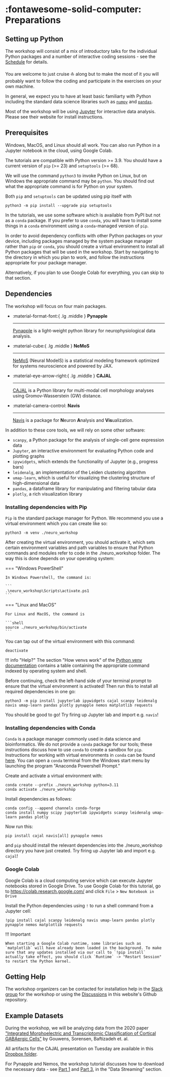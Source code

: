 # :fontawesome-solid-computer: Preparations

## Setting up Python

The workshop will consist of a mix of introductory talks for the individual Python packages and a number of interactive coding sessions - see the [Schedule](schedule.md) for details.

You are welcome to just cruise :sailboat: along but to make the most of it you will probably want to follow the coding and participate in the exercises on your own machine.

In general, we expect you to have at least basic familiarty with Python including the standard data science libraries such as [`numpy`](https://numpy.org/doc/stable/index.html) and
[`pandas`](https://pandas.pydata.org/).

Most of the workshop will be using [Jupyter](https://jupyter.org/) for interactive data analysis. Please see their website for install instructions.

## Prerequisites
Windows, MacOS, and Linux should all work. You can also run Python in a Jupyter notebook in the cloud, using Google Colab.

The tutorials are compatible with Python version >= 3.9. You should have a current version of `pip` (>= 23) and `setuptools` (>= 68).

We will use the command `python3` to invoke Python on Linux, but on Windows the appropriate command may be `python`. You should find out what the appropriate command is for Python on your system.

Both `pip` and `setuptools` can be updated using pip itself with

```shell
python3 -m pip install --upgrade pip setuptools
```

In the tutorials, we use some software which is available from PyPI but not as a `conda` package. If you prefer to use `conda`, you will have to install some things in a `conda` environment
using a `conda`-managed version of `pip`.

In order to avoid dependency conflicts with other Python packages on your device,
including packages managed by the system package manager rather than `pip` or `conda`, you should create a virtual environment to install
all Python packages that will be used in the workshop. Start by navigating to the directory in which you plan to work, and follow the instructions appropriate for your package manager.

Alternatively, if you plan to use Google Colab for everything, you can skip to that section.

## Dependencies
The workshop will focus on four main packages.

<div class="grid cards" markdown>

-   :material-format-font:{ .lg .middle } __Pynapple__

    ---

    [Pynapple](https://github.com/pynapple-org/pynapple) is a light-weight python library for neurophysiological data analysis.

    <!-- [:octicons-arrow-right-24: Install instructions](pynapple/pynapple_setup.md) -->

-   :material-cube:{ .lg .middle } __NeMoS__

    ---

    [NeMoS](https://github.com/flatironinstitute/nemos) (Neural ModelS) is a statistical modeling framework optimized for systems neuroscience and powered by JAX.

    <!-- [:octicons-arrow-right-24: Install instructions](nemos/nemos_setup.md) -->

-   :material-eye-arrow-right:{ .lg .middle } __CAJAL__

    ---

    [CAJAL](https://github.com/CamaraLab/CAJAL) is a Python library for multi-modal cell morphology analyses using Gromov-Wasserstein (GW) distance.

    <!-- [:octicons-arrow-right-24: Install instructions](cajal/cajal_setup.md) -->

-   :material-camera-control: __Navis__

    ---

    [Navis](https://github.com/navis-org/navis) is a package for **N**euron **A**nalysis and **Vis**ualization.

    <!-- [:octicons-arrow-right-24: Install instructions](navis/navis_setup.md) -->


</div>

In addition to these core tools, we will rely on some other software:

- `scanpy`, a Python package for the analysis of single-cell gene expression data
- `Jupyter`, an interactive environment for evaluating Python code and plotting graphs
- `ipywidgets`, which extends the functionality of Jupyter (e.g., progress bars)
- `leidenalg`, an implementation of the Leiden clustering algorithm
- `umap-learn`, which is useful for visualizing the clustering structure of high-dimensional data
- `pandas`, a dataframe library for manipulating and filtering tabular data
- `plotly`, a rich visualization library

### Installing dependencies with Pip
`Pip` is the standard package manager for Python. We recommend you use a virtual environment which you can create like so:

```shell
python3 -m venv ./neuro_workshop
```

After creating the virtual environment, you should activate it, which sets certain environment variables and path variables to
ensure that Python commands and modules refer to code in the ./neuro_workshop folder. The way this is done depends on your operating system:

=== "Windows PowerShell"

    In Windows Powershell, the command is:

    ```
    .\neuro_workshop\Scripts\activate.ps1
    ```

=== "Linux and MacOS"

    For Linux and MacOS, the command is

    ```shell
    source ./neuro_workshop/bin/activate
    ```

You can tap out of the virtual environment with this command:

```shell
deactivate
```

!!! info "Help?"
    The section "How venvs work" of the [Python venv documentation](https://docs.python.org/3/library/venv.html)
    contains a table containing the appropriate command indexed by operating system and shell.


Before continuing, check the left-hand side of your terminal prompt to ensure that the virtual environment is activated!
Then run this to install all required dependencies in one go:

```shell
python3 -m pip install jupyterlab ipywidgets cajal scanpy leidenalg navis umap-learn pandas plotly pynapple nemos matplotlib requests
```

You should be good to go! Try firing up Jupyter lab and import e.g. `navis`!

### Installing dependencies with Conda
`Conda` is a package manager commonly used in data science and bioinformatics. We do not provide a `conda` package for our tools; these instructions discuss how to use `conda` to create a sandbox for `pip`.
Instructions for working with virtual environments in `conda` can be found [here](https://docs.conda.io/projects/conda/en/latest/user-guide/tasks/manage-environments.html).
You can open a `conda` terminal from the Windows start menu by launching the program "Anaconda Powershell Prompt."

Create and activate a virtual environment with:

```shell
conda create --prefix ./neuro_workshop python=3.11
conda activate ./neuro_workshop
```

Install dependencies as follows:

```shell
conda config --append channels conda-forge
conda install numpy scipy jupyterlab ipywidgets scanpy leidenalg umap-learn pandas plotly
```

Now run this:

```shell
pip install cajal navis[all] pynapple nemos
```

and `pip` should install the relevant dependencies into the ./neuro_workshop directory you have just created. Try firing up Jupyter lab and import e.g. `cajal`!

### Google Colab
Google Colab is a cloud computing service which can execute Jupyter notebooks stored in Google Drive. To use Google Colab for this tutorial, go to <https://colab.research.google.com/> and click `File` > `New Notebook in Drive`

Install the Python dependencies using `!` to run a shell command from a Jupyter cell:

```shell
!pip install cajal scanpy leidenalg navis umap-learn pandas plotly pynapple nemos matplotlib requests
```

!!! Important

    When starting a Google Colab runtime, some libraries such as `matplotlib` will have already been loaded in the background. To make
    sure that any updates installed via our call to `!pip install` actually take effect, you should click `Runtime` -> "Restart Session"
    to restart the Python kernel.

## Getting Help
The workshop organizers can be contacted for installation help in the [Slack group](https://join.slack.com/t/pythontoolsfo-ehx1178/shared_invite/zt-2qjzd1c44-NZ~9kt0~kh47X6t80tK8Mg) for the workshop or using the [Discussions](https://github.com/navis-org/neuropython2024/discussions) in this website's Github repository.

<!-- 
!!! Question "What about data?!"

    We're still putting the finishing touches on the exercises we want to run with you!
    Once that dust has settled, we will share the data artefacts you'll need to follow along during the course. -->
## Example Datasets
During the workshop, we will be analyzing data from the 2020 paper ["Integrated Morphoelectric and Transcriptomic Classification of Cortical GABAergic Cells"](https://www.cell.com/cell/pdf/S0092-8674(20)31254-X.pdf) by Gouwens, Sorensen, Baftizadeh et. al.

All artifacts for the CAJAL presentation on Tuesday are available in this [Dropbox folder](https://www.dropbox.com/scl/fo/l242i29tqnxrpsmei4ji2/AEfUqnzMxszdi6VFvKejwS0?rlkey=dz4p5m4442nyodogyjpzl83zl&st=zh7khnyy&dl=0).

For Pynapple and Nemos, the workshop tutorial discusses how to download the necessary data - see [Part 1](https://pynapple-org.github.io/single-cell-neuropython-workshop-2024/generated/gallery/example_load_to_pynapple/) and [Part 3](https://pynapple-org.github.io/single-cell-neuropython-workshop-2024/generated/gallery/tutorial_pynapple_nemos_single_cell_full), in the "Data Streaming" section.